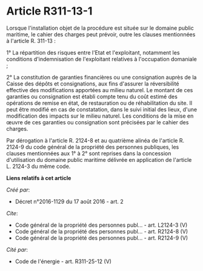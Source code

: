 # Article R311-13-1

Lorsque l'installation objet de la procédure est située sur le domaine public maritime, le cahier des charges peut prévoir,
outre les clauses mentionnées à l'article R. 311-13 : 

1° La répartition des risques entre l'Etat et l'exploitant, notamment les conditions d'indemnisation de l'exploitant
relatives à l'occupation domaniale ; 

2° La constitution de garanties financières ou une consignation auprès de la Caisse des dépôts et consignations, aux fins
d'assurer la réversibilité effective des modifications apportées au milieu naturel. Le montant de ces garanties ou
consignation est établi compte tenu du coût estimé des opérations de remise en état, de restauration ou de réhabilitation du
site. Il peut être modifié en cas de constatation, dans le suivi initial des lieux, d'une modification des impacts sur le
milieu naturel. Les conditions de la mise en œuvre de ces garanties ou consignation sont précisées par le cahier des
charges. 

Par dérogation à l'article R. 2124-8 et au quatrième alinéa de l'article R. 2124-9 du code général de la propriété des
personnes publiques, les clauses mentionnées aux 1° à 2° sont reprises dans la concession d'utilisation du domaine public
maritime délivrée en application de l'article L. 2124-3 du même code.

**Liens relatifs à cet article**

_Créé par_:

  - Décret n°2016-1129 du 17 août 2016 - art. 2

_Cite_:

  - Code général de la propriété des personnes publ... - art. L2124-3 (V)
  - Code général de la propriété des personnes publ... - art. R2124-8 (V)
  - Code général de la propriété des personnes publ... - art. R2124-9 (V)

_Cité par_:

  - Code de l'énergie - art. R311-25-12 (V)
